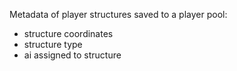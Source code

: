 Metadata of player structures saved to a player pool:

* structure coordinates
* structure type
* ai assigned to structure
